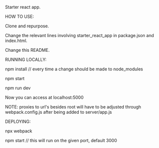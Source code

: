 Starter react app.

HOW TO USE:

Clone and repurpose.

Change the relevant lines involving starter_react_app in package.json and index.html.

Change this README.

RUNNING LOCALLY:

npm install  // every time a change should be made to node_modules

npm start

npm run dev

Now you can access at localhost:5000

NOTE: proxies to url's besides root will have to be adjusted through webpack.config.js after being added to server/app.js

DEPLOYING:

npx webpack

npm start  // this will run on the given port, default 3000
